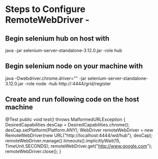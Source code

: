 # Steps to Configure RemoteWebDriver -

## Begin selenium hub on host with
java -jar selenium-server-standalone-3.12.0.jar -role hub

## Begin selenium node on your machine with
java -Dwebdriver.chrome.driver="<full path to driver>" -jar selenium-server-standalone-3.12.0.jar -role node -hub http://<ip of host machine>:4444/grid/register
## Create and run following code on the host machine
@Test
public void test() throws MalformedURLException {
	DesiredCapabilities desCap = DesiredCapabilities.chrome();
	desCap.setPlatform(Platform.ANY);
	WebDriver remoteWebDriver = new RemoteWebDriver(new URL("http://localhost:4444/wd/hub"), desCap);
	remoteWebDriver.manage().timeouts().implicitlyWait(15, TimeUnit.SECONDS);
	remoteWebDriver.get("http://www.google.com");
	remoteWebDriver.close();
}
